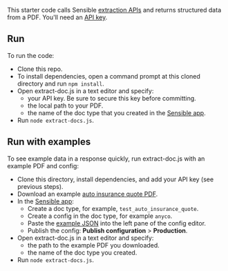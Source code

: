 This starter code calls Sensible [extraction APIs](https://docs.sensible.so/reference#extract-data-from-a-document) and returns structured data from a PDF. You'll need an [API key]([https://www.sensible.so/get-early-access](https://app.sensible.so/account/?t=api_keys)).


Run
---
To run the code:

- Clone this repo.
- To install dependencies, open a command prompt at this cloned directory and run `npm install`.
- Open extract-doc.js in a text editor and specify:
  - your API key. Be sure to secure this key before committing.
  - the local path to your PDF.
  - the name of the doc type that you created in the [Sensible app](https://app.sensible.so/).
- Run `node extract-docs.js`. 

Run with examples
----

To see example data in a response quickly, run extract-doc.js with an example PDF and config:

- Clone this directory, install dependencies, and add your API key (see previous steps).
- Download an example [auto insurance quote PDF](https://github.com/sensible-hq/sensible-docs/blob/main/readme-sync/assets/v0/pdfs/auto_insurance_anyco.pdf).
- In the [Sensible app](https://app.sensible.so/):
    - Create a doc type, for example, `test_auto_insurance_quote`.
    - Create a config in the doc type, for example `anyco`.
    - Paste the [example JSON](https://github.com/sensible-hq/sensible-docs/raw/main/readme-sync/assets/v0/json/anyco.json) into the left pane of the config editor.
    - Publish the config: **Publish configuration** > **Production**. 
- Open extract-doc.js in a text editor and specify:
  - the path to the example PDF you downloaded.
  - the name of the doc type you created.
- Run `node extract-docs.js`. 


 

